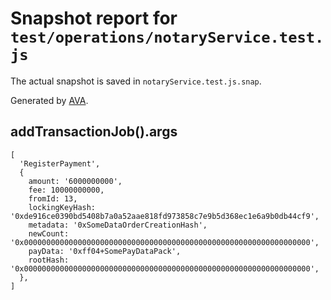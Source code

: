 # Snapshot report for `test/operations/notaryService.test.js`

The actual snapshot is saved in `notaryService.test.js.snap`.

Generated by [AVA](https://ava.li).

## addTransactionJob().args

    [
      'RegisterPayment',
      {
        amount: '6000000000',
        fee: 10000000000,
        fromId: 13,
        lockingKeyHash: '0xde916ce0390bd5408b7a0a52aae818fd973858c7e9b5d368ec1e6a9b0db44cf9',
        metadata: '0xSomeDataOrderCreationHash',
        newCount: '0x0000000000000000000000000000000000000000000000000000000000000000',
        payData: '0xff04+SomePayDataPack',
        rootHash: '0x0000000000000000000000000000000000000000000000000000000000000000',
      },
    ]
